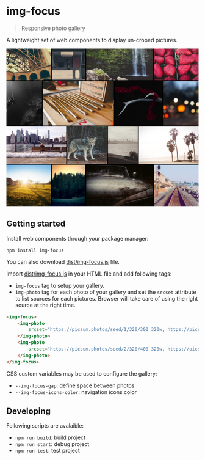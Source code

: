 # img-focus
> Responsive photo gallery

A lightweight set of web components to display un-croped pictures.

![img-focus](https://raw.githubusercontent.com/cedricmn/img-focus/main/img-focus.png)

## Getting started

Install web components through your package manager:
```shell
npm install img-focus
```

You can also download [dist/img-focus.js](https://github.com/cedricmn/img-focus/blob/main/dist/img-focus.js) file.

Import [dist/img-focus.js](https://github.com/cedricmn/img-focus/blob/main/dist/img-focus.js) in your HTML file and add following tags:

* `img-focus` tag to setup your gallery.
* `img-photo` tag for each photo of your gallery and set the `srcset` attribute to list sources for each pictures. Browser will take care of using the right source at the right time.

```html
<img-focus>
    <img-photo
        srcset="https://picsum.photos/seed/1/320/300 320w, https://picsum.photos/seed/1/640/600 640w, https://picsum.photos/seed/1/1080/900 1080w">
    </img-photo>
    <img-photo
        srcset="https://picsum.photos/seed/2/320/400 320w, https://picsum.photos/seed/2/640/800 640w, https://picsum.photos/seed/2/1080/1200 1080w">
    </img-photo>
</img-focus>
```

CSS custom variables may be used to configure the gallery:

* `--img-focus-gap`: define space between photos
* `--img-focus-icons-color`: navigation icons color

## Developing

Following scripts are avalaible:

* `npm run build`: build project
* `npm run start`: debug project
* `npm run test`: test project
